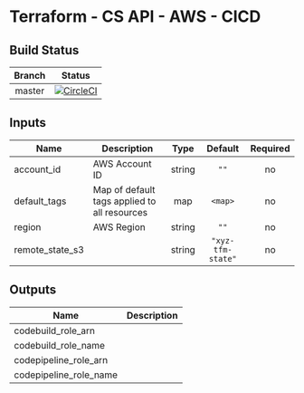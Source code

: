 # Terraform - CS API - AWS - CICD

## Build Status

| Branch | Status |
|:---:|:---:|
| master |[![CircleCI](https://circleci.com/gh/rb-org/cs-api-aws-cicd/tree/master.svg?style=svg&circle-token=c94de7fdc129aa41593c25aa5b8ddb0509470d9b)](https://circleci.com/gh/rb-org/cs-api-aws-cicd/tree/master)|

## Inputs

| Name | Description | Type | Default | Required |
|------|-------------|:----:|:-----:|:-----:|
| account\_id | AWS Account ID | string | `""` | no |
| default\_tags | Map of default tags applied to all resources | map | `<map>` | no |
| region | AWS Region | string | `""` | no |
| remote\_state\_s3 |  | string | `"xyz-tfm-state"` | no |

## Outputs

| Name | Description |
|------|-------------|
| codebuild\_role\_arn |  |
| codebuild\_role\_name |  |
| codepipeline\_role\_arn |  |
| codepipeline\_role\_name |  |
